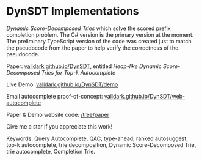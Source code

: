 # DynSDT Implementations
*Dynamic Score-Decomposed Tries* which solve the scored prefix completion problem. The C# version is the primary version at the moment. The preliminary TypeScript version of the code was created just to match the pseudocode from the paper to help verify the correctness of the pseudocode.

Paper: [validark.github.io/DynSDT](https://validark.github.io/DynSDT/), entitled *Heap-like Dynamic Score-Decomposed Tries for Top-k Autocomplete*

Live Demo: [validark.github.io/DynSDT/demo](https://validark.github.io/DynSDT/demo/)

Email autocomplete proof-of-concept: [validark.github.io/DynSDT/web-autocomplete](https://validark.github.io/DynSDT/web-autocomplete/)

Paper & Demo website code: [/tree/paper](https://github.com/Validark/DynSDT/tree/paper)



Give me a star if you appreciate this work!

Keywords: Query Autocomplete, QAC, type-ahead, ranked autosuggest, top-k autocomplete, trie decomposition, Dynamic Score-Decomposed Trie, trie autocomplete, Completion Trie.
